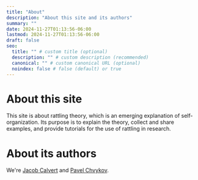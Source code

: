 ```yaml
---
title: "About"
description: "About this site and its authors"
summary: ""
date: 2024-11-27T01:13:56-06:00
lastmod: 2024-11-27T01:13:56-06:00
draft: false
seo:
  title: "" # custom title (optional)
  description: "" # custom description (recommended)
  canonical: "" # custom canonical URL (optional)
  noindex: false # false (default) or true
---
```


# About this site

This site is about rattling theory, which is an emerging explanation of self-organization. Its purpose is to explain the theory, collect and share examples, and provide tutorials for the use of rattling in research.



# About its authors

We're [Jacob Calvert](https://jacobcalvert.com) and [Pavel Chvykov](https://www.pchvykov.com/).
